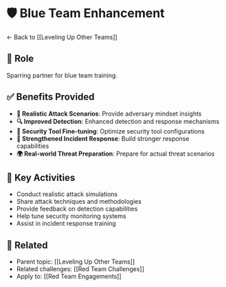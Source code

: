 # 🛡️ Blue Team Enhancement

← Back to [[Leveling Up Other Teams]]

## 🥊 Role
Sparring partner for blue team training.

## ✅ Benefits Provided
- **🎯 Realistic Attack Scenarios**: Provide adversary mindset insights
- **🔍 Improved Detection**: Enhanced detection and response mechanisms
- **🔧 Security Tool Fine-tuning**: Optimize security tool configurations
- **💪 Strengthened Incident Response**: Build stronger response capabilities
- **🌍 Real-world Threat Preparation**: Prepare for actual threat scenarios

## 🎯 Key Activities
- Conduct realistic attack simulations
- Share attack techniques and methodologies
- Provide feedback on detection capabilities
- Help tune security monitoring systems
- Assist in incident response training

## 🔗 Related
- Parent topic: [[Leveling Up Other Teams]]
- Related challenges: [[Red Team Challenges]]
- Apply to: [[Red Team Engagements]]
